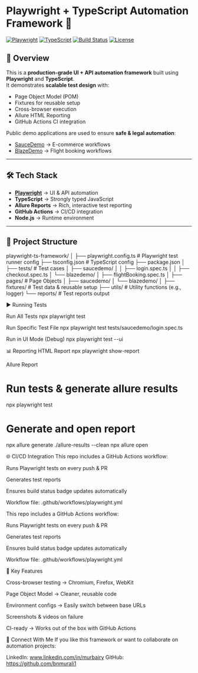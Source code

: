 # Playwright + TypeScript Automation Framework 🚀

[![Playwright](https://img.shields.io/badge/Tested%20With-Playwright-45ba4b.svg)](https://playwright.dev)
[![TypeScript](https://img.shields.io/badge/Language-TypeScript-007acc.svg)](https://www.typescriptlang.org/)
[![Build Status](https://img.shields.io/github/actions/workflow/status/<your-username>/<repo-name>/playwright.yml?branch=main)](https://github.com/<your-username>/<repo-name>/actions)
[![License](https://img.shields.io/badge/license-MIT-blue.svg)](LICENSE)

## 📌 Overview
This is a **production-grade UI + API automation framework** built using **Playwright** and **TypeScript**.  
It demonstrates **scalable test design** with:
- Page Object Model (POM)
- Fixtures for reusable setup
- Cross-browser execution
- Allure HTML Reporting
- GitHub Actions CI integration

Public demo applications are used to ensure **safe & legal automation**:
- [SauceDemo](https://www.saucedemo.com/) → E-commerce workflows
- [BlazeDemo](https://blazedemo.com/) → Flight booking workflows

---

## 🛠 Tech Stack
- **[Playwright](https://playwright.dev/)** → UI & API automation
- **TypeScript** → Strongly typed JavaScript
- **Allure Reports** → Rich, interactive test reporting
- **GitHub Actions** → CI/CD integration
- **Node.js** → Runtime environment

---

## 📂 Project Structure


playwright-ts-framework/
│
├── playwright.config.ts # Playwright test runner config
├── tsconfig.json # TypeScript config
├── package.json
│
├── tests/ # Test cases
│ ├── saucedemo/
│ │ ├── login.spec.ts
│ │ ├── checkout.spec.ts
│ └── blazedemo/
│ ├── flightBooking.spec.ts
│
├── pages/ # Page Objects
│ ├── saucedemo/
│ └── blazedemo/
│
├── fixtures/ # Test data & reusable setup
├── utils/ # Utility functions (e.g., logger)
└── reports/ # Test reports output

▶️ Running Tests

Run All Tests
npx playwright test

Run Specific Test File
npx playwright test tests/saucedemo/login.spec.ts

Run in UI Mode (Debug)
npx playwright test --ui

📊 Reporting
HTML Report
npx playwright show-report

Allure Report
# Run tests & generate allure results
npx playwright test

# Generate and open report
npx allure generate ./allure-results --clean
npx allure open


🌐 CI/CD Integration
This repo includes a GitHub Actions workflow:

Runs Playwright tests on every push & PR

Generates test reports

Ensures build status badge updates automatically

Workflow file: .github/workflows/playwright.yml

This repo includes a GitHub Actions workflow:

Runs Playwright tests on every push & PR

Generates test reports

Ensures build status badge updates automatically

Workflow file: .github/workflows/playwright.yml

🎯 Key Features

Cross-browser testing → Chromium, Firefox, WebKit

Page Object Model → Cleaner, reusable code

Environment configs → Easily switch between base URLs

Screenshots & videos on failure

CI-ready → Works out of the box with GitHub Actions

🤝 Connect With Me
If you like this framework or want to collaborate on automation projects:

LinkedIn: www.linkedin.com/in/murbairy
GitHub: https://github.com/bnmurali1 